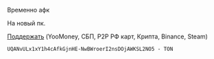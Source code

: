 Временно афк

На новый пк.

<a href="https://zelenka.guru/payment/balance-transfer?user_id=6276044&hold=1&from_card=1&_noRedirect=1">Поддержать</a> (YooMoney, СБП, P2P РФ карт, Крипта, Binance, Steam)

```md
UQANvULx1xY1h4cAfkGjnHE-NwBWroerI2nsDOjAWKSL2NO5 - TON
```